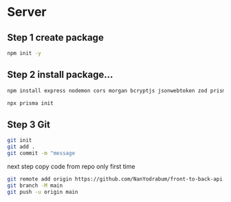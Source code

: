 # Server

## Step 1 create package 
```bash
npm init -y
```
## Step 2 install package...
```bash
npm install express nodemon cors morgan bcryptjs jsonwebtoken zod prisma
```
```bash
npx prisma init
```

## Step 3 Git
```bash
git init
git add .
git commit -m "message
```

next step
copy code from repo
only first time
```bash
git remote add origin https://github.com/NanYodrabum/front-to-back-api.git
git branch -M main
git push -u origin main
```
